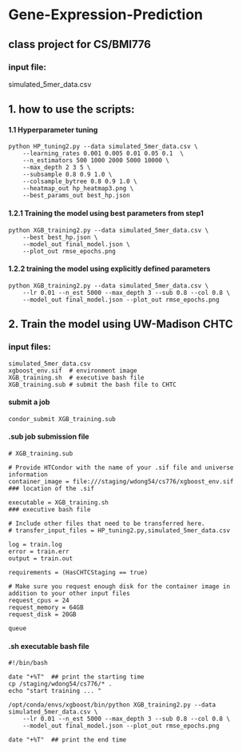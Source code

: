 # Gene-Expression-Prediction
## class project for CS/BMI776
### input file: 
simulated_5mer_data.csv
## 1. how to use the scripts:
#### 1.1 Hyperparameter tuning
```
python HP_tuning2.py --data simulated_5mer_data.csv \
    --learning_rates 0.001 0.005 0.01 0.05 0.1  \
    --n_estimators 500 1000 2000 5000 10000 \
    --max_depth 2 3 5 \
    --subsample 0.8 0.9 1.0 \
    --colsample_bytree 0.8 0.9 1.0 \
    --heatmap_out hp_heatmap3.png \
    --best_params_out best_hp.json
```
#### 1.2.1 Training the model using best parameters from step1
```
python XGB_training2.py --data simulated_5mer_data.csv \
    --best best_hp.json \
    --model_out final_model.json \
    --plot_out rmse_epochs.png
```
#### 1.2.2 training the model using explicitly defined parameters
```
python XGB_training2.py --data simulated_5mer_data.csv \
    --lr 0.01 --n_est 5000 --max_depth 3 --sub 0.8 --col 0.8 \
    --model_out final_model.json --plot_out rmse_epochs.png
```

## 2. Train the model using UW-Madison CHTC
### input files:
```
simulated_5mer_data.csv   
xgboost_env.sif  # environment image   
XGB_training.sh  # executive bash file   
XGB_training.sub # submit the bash file to CHTC
```

#### submit a job 
```
condor_submit XGB_training.sub
```
#### .sub  job submission file
```
# XGB_training.sub

# Provide HTCondor with the name of your .sif file and universe information
container_image = file:///staging/wdong54/cs776/xgboost_env.sif         ### location of the .sif

executable = XGB_training.sh                                            ### executive bash file

# Include other files that need to be transferred here.
# transfer_input_files = HP_tuning2.py,simulated_5mer_data.csv

log = train.log
error = train.err
output = train.out

requirements = (HasCHTCStaging == true)

# Make sure you request enough disk for the container image in addition to your other input files
request_cpus = 24
request_memory = 64GB
request_disk = 20GB

queue
```
#### .sh executable bash file
```
#!/bin/bash

date "+%T"  ## print the starting time
cp /staging/wdong54/cs776/* .
echo "start training ... "

/opt/conda/envs/xgboost/bin/python XGB_training2.py --data simulated_5mer_data.csv \
    --lr 0.01 --n_est 5000 --max_depth 3 --sub 0.8 --col 0.8 \
    --model_out final_model.json --plot_out rmse_epochs.png

date "+%T"  ## print the end time
```
